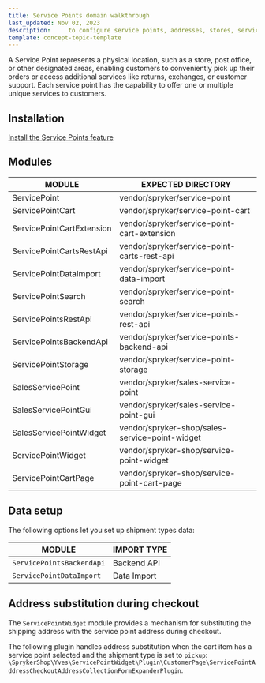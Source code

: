```yaml
---
title: Service Points domain walkthrough
last_updated: Nov 02, 2023
description:     to configure service points, addresses, stores, service types, and services.
template: concept-topic-template
---
```



A Service Point represents a physical location, such as a store, post office, or other designated areas, enabling customers to conveniently pick up their orders or access additional services like returns, exchanges, or customer support. Each service point has the capability to offer one or multiple unique services to customers.

## Installation

[Install the Service Points feature](/docs/pbc/all/install-features/{{page.version}}/install-the-service-points-feature.html)

## Modules

| MODULE                    | EXPECTED DIRECTORY                             |
|---------------------------|------------------------------------------------|
| ServicePoint              | vendor/spryker/service-point                   |
| ServicePointCart          | vendor/spryker/service-point-cart              |
| ServicePointCartExtension | vendor/spryker/service-point-cart-extension    |
| ServicePointCartsRestApi  | vendor/spryker/service-point-carts-rest-api    |
| ServicePointDataImport    | vendor/spryker/service-point-data-import       |
| ServicePointSearch        | vendor/spryker/service-point-search            |
| ServicePointsRestApi      | vendor/spryker/service-points-rest-api         |
| ServicePointsBackendApi   | vendor/spryker/service-points-backend-api      |
| ServicePointStorage       | vendor/spryker/service-point-storage           |
| SalesServicePoint         | vendor/spryker/sales-service-point             |
| SalesServicePointGui      | vendor/spryker/sales-service-point-gui         |
| SalesServicePointWidget   | vendor/spryker-shop/sales-service-point-widget |
| ServicePointWidget        | vendor/spryker-shop/service-point-widget       |
| ServicePointCartPage      | vendor/spryker-shop/service-point-cart-page    |

## Data setup

The following options let you set up shipment types data:

| MODULE | IMPORT TYPE |
| - | - |
| `ServicePointsBackendApi` | Backend API |
| `ServicePointDataImport` | Data Import |


## Address substitution during checkout

The `ServicePointWidget` module provides a mechanism for substituting the shipping address with the service point address during checkout.

The following plugin handles address substitution when the cart item has a service point selected and the shipment type is set to `pickup`: `\SprykerShop\Yves\ServicePointWidget\Plugin\CustomerPage\ServicePointAddressCheckoutAddressCollectionFormExpanderPlugin`.

